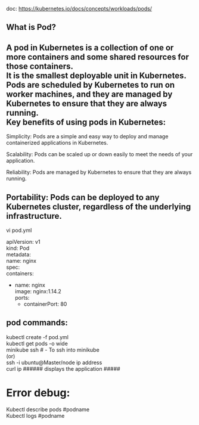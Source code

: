doc: https://kubernetes.io/docs/concepts/workloads/pods/  


What is Pod?  
--------------  
A pod in Kubernetes is a collection of one or more containers and some shared resources for those containers.     
It is the smallest  deployable unit in Kubernetes.   
Pods are scheduled by Kubernetes to run on worker machines, and they are managed by Kubernetes to ensure that they are always running.    
 Key benefits of using pods in Kubernetes:  
 --------------------------------

Simplicity: Pods are a simple and easy way to deploy and manage containerized applications in Kubernetes.  

Scalability: Pods can be scaled up or down easily to meet the needs of your application.  

Reliability: Pods are managed by Kubernetes to ensure that they are always running.  

Portability: Pods can be deployed to any Kubernetes cluster, regardless of the underlying infrastructure.  
-------------------
vi pod.yml  

apiVersion: v1  
kind: Pod  
metadata:  
  name: nginx  
spec:  
  containers:  
  - name: nginx  
    image: nginx:1.14.2  
    ports:  
    - containerPort: 80  


pod commands:    
--------------
kubectl create -f pod.yml   
kubectl get pods -o wide    
minikube ssh  # - To ssh into minikube   
(or)    
ssh -i ubuntu@Master/node ip address   
curl ip ###### displays the application #####    

Error debug:  
===========   
Kubectl describe pods #podname  
Kubectl logs #podname  
